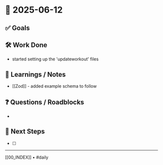 # 📅 2025-06-12

## ✅ Goals


## 🛠️ Work Done
- started setting up the 'updateworkout' files

## 🧠 Learnings / Notes
- [[Zod]] - added example schema to follow

## ❓ Questions / Roadblocks
- 

## 🔁 Next Steps
- [ ] 

---
[[00_INDEX]] • #daily
